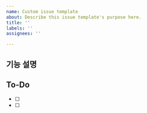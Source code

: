 ```yaml
---
name: Custom issue template
about: Describe this issue template's purpose here.
title: ''
labels: ''
assignees: ''

---
```


## **기능 설명**


## **To-Do**

- [ ]
- [ ]
